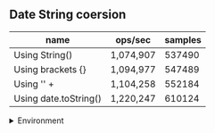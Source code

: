 ## Date String coersion

|name|ops/sec|samples|
|-|-|-|
|Using String()|1,074,907|537490|
|Using brackets {}|1,094,977|547489|
|Using '' + |1,104,258|552184|
|Using date.toString()|1,220,247|610124|


<details>
<summary>Environment</summary>

* __Machine:__ linux x64 | 4 vCPUs | 7.6GB Mem
* __Run:__ Wed Oct 15 2025 21:25:43 GMT+0000 (Coordinated Universal Time)
* __Node:__ `v20.0.0`
</details>

<!--
{"environment":{"platform":"linux","arch":"x64","cpus":4,"totalMemory":7.597843170166016},"benchmarks":[{"name":"Using String()","samples":537490,"opsSec":1074907.1427938615},{"name":"Using brackets {}","samples":547489,"opsSec":1094977.2466556542},{"name":"Using '' + ","samples":552184,"opsSec":1104258.360395913},{"name":"Using date.toString()","samples":610124,"opsSec":1220247.914582646}]}-->
